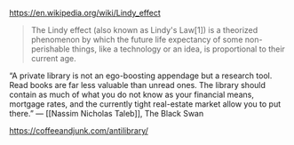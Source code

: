 https://en.wikipedia.org/wiki/Lindy_effect

>The Lindy effect (also known as Lindy's Law[1]) is a theorized phenomenon by which the future life expectancy of some non-perishable things, like a technology or an idea, is proportional to their current age.



“A private library is not an ego-boosting appendage but a research tool. Read books are far less valuable than unread ones. The library should contain as much of what you do not know as your financial means, mortgage rates, and the currently tight real-estate market allow you to put there.”
— [[Nassim Nicholas Taleb]], The Black Swan


https://coffeeandjunk.com/antilibrary/

